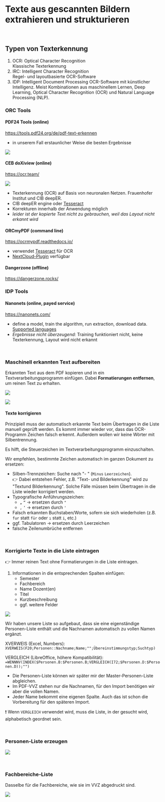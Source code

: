 # Texte aus gescannten Bildern extrahieren und strukturieren

&nbsp;

## Typen von Texterkennung

1. OCR: Optical Character Recognition  
Klassische Texterkennung
2. IRC: Intelligent Character Recognition  
Regel- und layoutbasierte OCR-Software
3. IDP:  Intelligent Document Processing
OCR-Software mit künstlicher Intelligenz. Meist Kombinationen aus maschinellem Lernen, Deep Learning, Optical Character Recognition (OCR) und Natural Language Processing (NLP).

### ORC Tools

#### PDF24 Tools (online)
https://tools.pdf24.org/de/pdf-text-erkennen  
- in unserem Fall erstaunlicher Weise die besten Ergebnisse

![](img/pdf24.jpg)


#### CEB doXiview (online)
https://ocr.team/  

![](img/ceb.jpg)

- Texterkennung (OCR) auf Basis von neuronalen Netzen. Frauenhofer Institut und CIB deepER.  
- CIB deepER engine oder [Tesseract](https://github.com/tesseract-ocr/tesseract)
- Korrekturen innerhalb der Anwendung möglich
- _leider ist der kopierte Text nicht zu gebrauchen, weil das Layout nicht erkannt wird_


#### ORCmyPDF (command line)
https://ocrmypdf.readthedocs.io/  
- verwendet [Tesseract](https://github.com/tesseract-ocr/tesseract) für OCR
- [NextCloud-Plugin](https://github.com/janis91/ocr) verfügbar

#### Dangerzone (offline)
https://dangerzone.rocks/  


### IDP Tools

#### Nanonets (online, payed service)
https://nanonets.com/  
- define a model, train the algorithm, run extraction, download data. [Supported languages](https://support.nanonets.com/hc/en-us/articles/4402102692241-What-are-the-languages-supported-recognised-by-Nanonets-apart-from-english-)  
- _Ergebnisse nicht überzeugend:_ Training funktioniert nicht, keine Texterkennung, Layout wird nicht erkannt


&nbsp;

### Maschinell erkannten Text aufbereiten

Erkannten Text aus dem PDF kopieren und in ein Textverarbeitungsprogramm einfügen. Dabei **Formatierungen entfernen**, um reinen Text zu erhalten.

![](img/pdf-text.jpg)

![](img/text-roh.jpg)

#### Texte korrigieren

Prinzipiell muss der automatisch erkannte Text beim Übertragen in die Liste manuell geprüft werden. Es kommt immer wieder vor, dass das OCR-Programm Zeichen falsch erkennt. Außerdem wollen wir keine Wörter mit Silbentrennung.  

Es hilft, die Steuerzeichen im Textverarbeitungsprogramm einzuschalten.  

Wir empfehlen, bestimmte Zeichen automatisch im ganzen Dokument zu ersetzen:

- Silben-Trennzeichen: Suche nach "-&nbsp;" (`Minus` `Leerzeichen`).  
:point_right: Dabei entstehen Fehler, z.B. "Text- und Bilderkennung" wird zu "Textund Bilderkennung". Solche Fälle müssen beim Übertragen in die Liste wieder korrigiert werden. 
- Typografische Anführungszeichen:
   - `„` `“` &rarr; ersetzen durch `"`
   - `‚` `‘` &rarr; ersetzen durch `'`
- Falsch erkannten Buchstaben/Worte, sofern sie sich wiederholen (z.B. `fur` statt `für` oder `ı` statt `i`, etc.)
- ggf. Tabulatoren &rarr; ersetzen durch Leerzeichen
- falsche Zeilenumbrüche entfernen

&nbsp;

### Korrigierte Texte in die Liste eintragen

:point_right: Immer reinen Text ohne Formatierungen in die Liste eintragen.

1. Informationen in die entsprechenden Spalten einfügen:  
   - Semester  
   - Fachbereich  
   - Name Dozent(en)  
   - Titel  
   - Kurzbeschreibung 
   - ggf. weitere Felder

![](img/liste.jpg)

Wir haben unsere Liste so aufgebaut, dass sie eine eigenständige Personen-Liste enthält und die Nachnamen automatisch zu vollen Namen ergänzt.  

XVERWEIS (Excel, Numbers):  
`XVERWEIS(F20;Personen::Nachname;Name;"";Übereinstimmungstyp;Suchtyp)`

VERGLEICH (LibreOffice, höhere Kompatibilität):  
`=WENNNV(INDEX($Personen.B:$Personen.B;VERGLEICH(I72;$Personen.D:$Personen.D));"")`
- Die Personen-Liste können wir später mir der Master-Personen-Liste abgleichen.  
- Im PDF-VVZ stehen nur die Nachnamen, für den Import benötigen wir aber die vollen Namen.  
- Jeder Name bekommt eine eigenen Spalte. Auch das ist schon die Vorbereitung für den späteren Import.

:exclamation: Wenn `VERGLEICH` verwendet wird, muss die Liste, in der gesucht wird, alphabetisch geordnet sein.

&nbsp;

### Personen-Liste erzeugen

![](img/personen.jpg)

&nbsp;

### Fachbereiche-Liste

Dasselbe für die Fachbereiche, wie sie im VVZ abgedruckt sind.

![](img/fachbereiche.jpg)